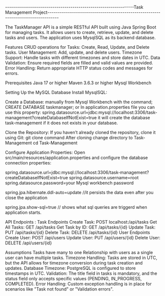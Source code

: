 -----------------------------------------------------------------Task Management Project------------------------------------------------------------------------------------

The TaskManager API is a simple RESTful API built using Java Spring Boot for managing tasks. It allows users to create, retrieve, update, and delete tasks and users. 
The application uses MysqlSQL as its backend database.

Features
CRUD operations for Tasks: Create, Read, Update, and Delete tasks.
User Management: Add, update, and delete users.
Timezone Support: Handle tasks with different timezones and store dates in UTC.
Data Validation: Ensure required fields are filled and valid values are provided.
Error Handling: Return appropriate HTTP status codes and messages for errors.

Prerequisites
Java 17 or higher
Maven 3.6.3 or higher
Mysql Workbench

Setting Up the MySQL Database
Install MysqlSQL:

Create a Database: manually from Mysql Workbench with the command;
CREATE DATABASE taskmanager;
 or 
 In application.properties file you can use this property: spring.datasource.url=jdbc:mysql://localhost:3306/task-management?createDatabaseIfNotExist=true
 it will create the database task-management if it does not exists in your database.

 Clone the Repository:
If you haven’t already cloned the repository, clone it using Git:
git clone command
After cloning change directory to Task-Management
cd Task-Management

Configure Application Properties:
Open src/main/resources/application.properties and configure the database connection properties:

spring.datasource.url=jdbc:mysql://localhost:3306/task-management?createDatabaseIfNotExist=true
spring.datasource.username=root
spring.datasource.password=your Mysql workbench password

spring.jpa.hibernate.ddl-auto=update //it persists the data even after you close the application

spring.jpa.show-sql=true  // shows what sql queries are triggerd when application starts.

API Endpoints :
Task Endpoints
Create Task: POST localhost:/api/tasks
Get All Tasks: GET /api/tasks
Get Task by ID: GET /api/tasks/{id}
Update Task: PUT /api/tasks/{id}
Delete Task: DELETE /api/tasks/{id}
User Endpoints
Create User: POST /api/users
Update User: PUT /api/users/{id}
Delete User: DELETE /api/users/{id}

Assumptions
Tasks have many to one Relationship with users as a single user can have multiple tasks.
Timezone Handling: Tasks are stored in UTC, but the API allows for timezone conversion during task creation and updates.
Database Timezone: PostgreSQL is configured to store timestamps in UTC.
Validation: The title field in tasks is mandatory, and the status field only accepts specific values (PENDING, IN_PROGRESS, COMPLETED).
Error Handling: Custom exception handling is in place for scenarios like "Task not found" or "Validation errors".
 

